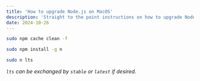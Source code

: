 ```yaml
---
title: 'How to upgrade Node.js on MacOS'
description: 'Straight to the point instructions on how to upgrade Node.js on MacOS.'
date: 2024-10-26
---
```


```bash
sudo npm cache clean -f
```

```bash
sudo npm install -g n
```

```bash
sudo n lts
```

_`lts` can be exchanged by `stable` or `latest` if desired._
